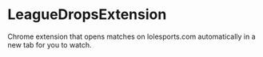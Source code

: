 # LeagueDropsExtension
Chrome extension that opens matches on lolesports.com automatically in a new tab for you to watch.
